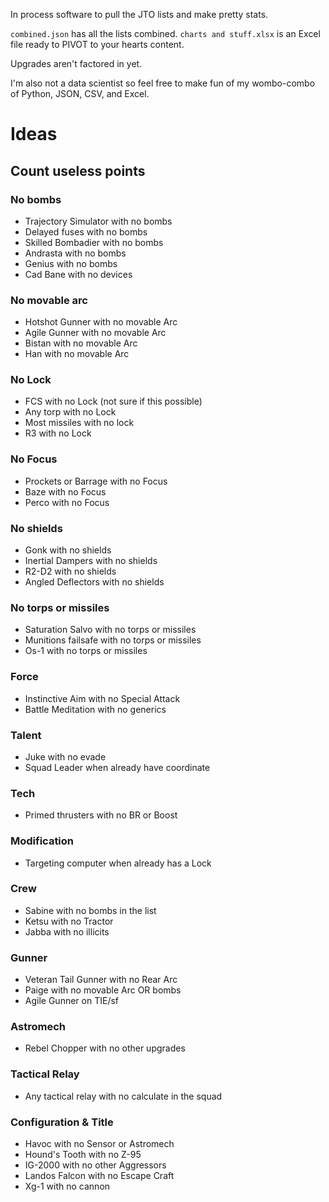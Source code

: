 In process software to pull the JTO lists and make pretty stats.

`combined.json` has all the lists combined.
`charts and stuff.xlsx` is an Excel file ready to PIVOT to your hearts content.

Upgrades aren't factored in yet.

I'm also not a data scientist so feel free to make fun of my wombo-combo of Python, JSON, CSV, and Excel.

# Ideas
## Count useless points

### No bombs
* Trajectory Simulator with no bombs
* Delayed fuses with no bombs
* Skilled Bombadier with no bombs
* Andrasta with no bombs
* Genius with no bombs
* Cad Bane with no devices

### No movable arc
* Hotshot Gunner with no movable Arc
* Agile Gunner with no movable Arc
* Bistan with no movable Arc
* Han with no movable Arc

### No Lock
* FCS with no Lock (not sure if this possible)
* Any torp with no Lock
* Most missiles with no lock
* R3 with no Lock

### No Focus
* Prockets or Barrage with no Focus
* Baze with no Focus
* Perco with no Focus

### No shields
* Gonk with no shields
* Inertial Dampers with no shields
* R2-D2 with no shields
* Angled Deflectors with no shields

### No torps or missiles
* Saturation Salvo with no torps or missiles
* Munitions failsafe with no torps or missiles
* Os-1 with no torps or missiles

### Force
* Instinctive Aim with no Special Attack
* Battle Meditation with no generics

### Talent
* Juke with no evade
* Squad Leader when already have coordinate

### Tech
* Primed thrusters with no BR or Boost

### Modification
* Targeting computer when already has a Lock

### Crew
* Sabine with no bombs in the list
* Ketsu with no Tractor
* Jabba with no illicits

### Gunner
* Veteran Tail Gunner with no Rear Arc
* Paige with no movable Arc OR bombs
* Agile Gunner on TIE/sf

### Astromech
* Rebel Chopper with no other upgrades

### Tactical Relay
* Any tactical relay with no calculate in the squad

### Configuration & Title
* Havoc with no Sensor or Astromech
* Hound's Tooth with no Z-95
* IG-2000 with no other Aggressors
* Landos Falcon with no Escape Craft
* Xg-1 with no cannon


